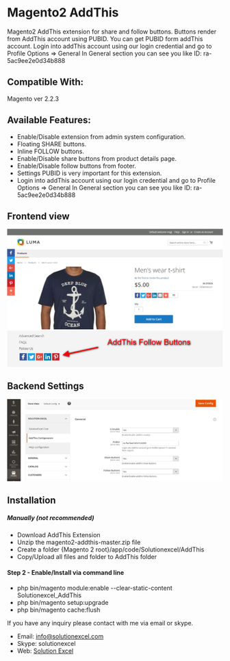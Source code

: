 # Magento2 AddThis
Magento2 AddThis extension for share and follow buttons. Buttons render from AddThis account using PUBID. You can get PUBID form addThis account. Login into addThis account using our login credential and go to Profile Options => General In General section you can see you like ID: ra-5ac9ee2e0d34b888

## Compatible With:
Magento ver 2.2.3

## Available Features:
* Enable/Disable extension from admin system configuration.
* Floating SHARE buttons.
* Inline FOLLOW buttons.
* Enable/Disable share buttons from product details page.
* Enable/Disable follow buttons from footer. 
* Settings PUBID is very important for this extension.
* Login into addThis account using our login credential and go to Profile Options => General In General section you can see you like ID: ra-5ac9ee2e0d34b888

## Frontend view
[![addThis Share](addThisFront1.jpg)](/uri)
[![addThis Follow](addThisFront2.jpg)](/uri)

## Backend Settings
[![addThis Settings](addThisBackend.jpg)](/uri)

## Installation
##### Manually (not recommended)
 * Download AddThis Extension
 * Unzip the magento2-addthis-master.zip file
 * Create a folder {Magento 2 root}/app/code/Solutionexcel/AddThis
 * Copy/Upload all files and folder to AddThis folder

#### Step 2 - Enable/Install via command line
 * php bin/magento module:enable --clear-static-content Solutionexcel_AddThis
 * php bin/magento setup:upgrade
 * php bin/magento cache:flush

If you have any inquiry please contact with me via email or skype.
* Email: [info@solutionexcel.com](mailto:info@solutionexcel.com)
* Skype: solutionexcel
* Web: [Solution Excel](https://www.solutionexcel.com/)

